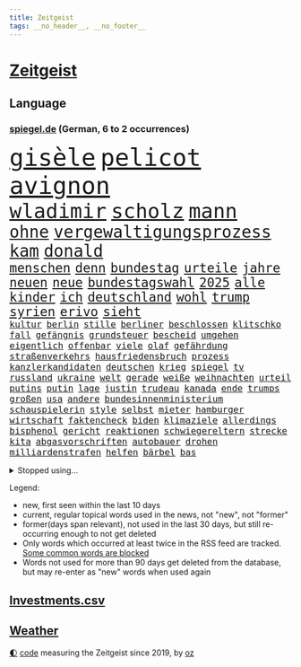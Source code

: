 ```yaml
---
title: Zeitgeist
tags: __no_header__, __no_footer__
---
```


# [Zeitgeist](https://oliz.io/zeitgeist/)

## Language

<h3><a href="https://www.spiegel.de" target="_blank">spiegel.de</a> (German, 6 to 2 occurrences)</h3>
<p style="font-family:monospace">
<span style="font-size:32pt"><a href="news_links.html#gisèle" class="current">gisèle</a></span>
<span style="font-size:32pt"><a href="news_links.html#pelicot" class="current">pelicot</a></span>
<span style="font-size:32pt"><a href="news_links.html#avignon" class="current">avignon</a></span>
<br>
<span style="font-size:27pt"><a href="news_links.html#wladimir" class="current">wladimir</a></span>
<span style="font-size:27pt"><a href="news_links.html#scholz" class="current">scholz</a></span>
<span style="font-size:27pt"><a href="news_links.html#mann" class="current">mann</a></span>
<br>
<span style="font-size:22pt"><a href="news_links.html#ohne" class="current">ohne</a></span>
<span style="font-size:22pt"><a href="news_links.html#vergewaltigungsprozess" class="current">vergewaltigungsprozess</a></span>
<span style="font-size:22pt"><a href="news_links.html#kam" class="current">kam</a></span>
<span style="font-size:22pt"><a href="news_links.html#donald" class="current">donald</a></span>
<br>
<span style="font-size:17pt"><a href="news_links.html#menschen" class="current">menschen</a></span>
<span style="font-size:17pt"><a href="news_links.html#denn" class="current">denn</a></span>
<span style="font-size:17pt"><a href="news_links.html#bundestag" class="current">bundestag</a></span>
<span style="font-size:17pt"><a href="news_links.html#urteile" class="current">urteile</a></span>
<span style="font-size:17pt"><a href="news_links.html#jahre" class="current">jahre</a></span>
<span style="font-size:17pt"><a href="news_links.html#neuen" class="current">neuen</a></span>
<span style="font-size:17pt"><a href="news_links.html#neue" class="current">neue</a></span>
<span style="font-size:17pt"><a href="news_links.html#bundestagswahl" class="current">bundestagswahl</a></span>
<span style="font-size:17pt"><a href="news_links.html#2025" class="current">2025</a></span>
<span style="font-size:17pt"><a href="news_links.html#alle" class="current">alle</a></span>
<span style="font-size:17pt"><a href="news_links.html#kinder" class="current">kinder</a></span>
<span style="font-size:17pt"><a href="news_links.html#ich" class="current">ich</a></span>
<span style="font-size:17pt"><a href="news_links.html#deutschland" class="current">deutschland</a></span>
<span style="font-size:17pt"><a href="news_links.html#wohl" class="current">wohl</a></span>
<span style="font-size:17pt"><a href="news_links.html#trump" class="current">trump</a></span>
<span style="font-size:17pt"><a href="news_links.html#syrien" class="current">syrien</a></span>
<span style="font-size:17pt"><a href="news_links.html#erivo" class="new">erivo</a></span>
<span style="font-size:17pt"><a href="news_links.html#sieht" class="current">sieht</a></span>
<br>
<span style="font-size:12pt"><a href="news_links.html#kultur" class="current">kultur</a></span>
<span style="font-size:12pt"><a href="news_links.html#berlin" class="current">berlin</a></span>
<span style="font-size:12pt"><a href="news_links.html#stille" class="current">stille</a></span>
<span style="font-size:12pt"><a href="news_links.html#berliner" class="current">berliner</a></span>
<span style="font-size:12pt"><a href="news_links.html#beschlossen" class="current">beschlossen</a></span>
<span style="font-size:12pt"><a href="news_links.html#klitschko" class="new">klitschko</a></span>
<span style="font-size:12pt"><a href="news_links.html#fall" class="current">fall</a></span>
<span style="font-size:12pt"><a href="news_links.html#gefängnis" class="current">gefängnis</a></span>
<span style="font-size:12pt"><a href="news_links.html#grundsteuer" class="current">grundsteuer</a></span>
<span style="font-size:12pt"><a href="news_links.html#bescheid" class="current">bescheid</a></span>
<span style="font-size:12pt"><a href="news_links.html#umgehen" class="current">umgehen</a></span>
<span style="font-size:12pt"><a href="news_links.html#eigentlich" class="current">eigentlich</a></span>
<span style="font-size:12pt"><a href="news_links.html#offenbar" class="current">offenbar</a></span>
<span style="font-size:12pt"><a href="news_links.html#viele" class="current">viele</a></span>
<span style="font-size:12pt"><a href="news_links.html#olaf" class="current">olaf</a></span>
<span style="font-size:12pt"><a href="news_links.html#gefährdung" class="current">gefährdung</a></span>
<span style="font-size:12pt"><a href="news_links.html#straßenverkehrs" class="new">straßenverkehrs</a></span>
<span style="font-size:12pt"><a href="news_links.html#hausfriedensbruch" class="new">hausfriedensbruch</a></span>
<span style="font-size:12pt"><a href="news_links.html#prozess" class="current">prozess</a></span>
<span style="font-size:12pt"><a href="news_links.html#kanzlerkandidaten" class="current">kanzlerkandidaten</a></span>
<span style="font-size:12pt"><a href="news_links.html#deutschen" class="current">deutschen</a></span>
<span style="font-size:12pt"><a href="news_links.html#krieg" class="current">krieg</a></span>
<span style="font-size:12pt"><a href="news_links.html#spiegel" class="current">spiegel</a></span>
<span style="font-size:12pt"><a href="news_links.html#tv" class="current">tv</a></span>
<span style="font-size:12pt"><a href="news_links.html#russland" class="current">russland</a></span>
<span style="font-size:12pt"><a href="news_links.html#ukraine" class="current">ukraine</a></span>
<span style="font-size:12pt"><a href="news_links.html#welt" class="current">welt</a></span>
<span style="font-size:12pt"><a href="news_links.html#gerade" class="current">gerade</a></span>
<span style="font-size:12pt"><a href="news_links.html#weiße" class="current">weiße</a></span>
<span style="font-size:12pt"><a href="news_links.html#weihnachten" class="current">weihnachten</a></span>
<span style="font-size:12pt"><a href="news_links.html#urteil" class="current">urteil</a></span>
<span style="font-size:12pt"><a href="news_links.html#putins" class="current">putins</a></span>
<span style="font-size:12pt"><a href="news_links.html#putin" class="current">putin</a></span>
<span style="font-size:12pt"><a href="news_links.html#lage" class="current">lage</a></span>
<span style="font-size:12pt"><a href="news_links.html#justin" class="current">justin</a></span>
<span style="font-size:12pt"><a href="news_links.html#trudeau" class="current">trudeau</a></span>
<span style="font-size:12pt"><a href="news_links.html#kanada" class="current">kanada</a></span>
<span style="font-size:12pt"><a href="news_links.html#ende" class="current">ende</a></span>
<span style="font-size:12pt"><a href="news_links.html#trumps" class="current">trumps</a></span>
<span style="font-size:12pt"><a href="news_links.html#großen" class="current">großen</a></span>
<span style="font-size:12pt"><a href="news_links.html#usa" class="current">usa</a></span>
<span style="font-size:12pt"><a href="news_links.html#andere" class="current">andere</a></span>
<span style="font-size:12pt"><a href="news_links.html#bundesinnenministerium" class="new">bundesinnenministerium</a></span>
<span style="font-size:12pt"><a href="news_links.html#schauspielerin" class="current">schauspielerin</a></span>
<span style="font-size:12pt"><a href="news_links.html#style" class="new">style</a></span>
<span style="font-size:12pt"><a href="news_links.html#selbst" class="current">selbst</a></span>
<span style="font-size:12pt"><a href="news_links.html#mieter" class="new">mieter</a></span>
<span style="font-size:12pt"><a href="news_links.html#hamburger" class="current">hamburger</a></span>
<span style="font-size:12pt"><a href="news_links.html#wirtschaft" class="current">wirtschaft</a></span>
<span style="font-size:12pt"><a href="news_links.html#faktencheck" class="current">faktencheck</a></span>
<span style="font-size:12pt"><a href="news_links.html#biden" class="current">biden</a></span>
<span style="font-size:12pt"><a href="news_links.html#klimaziele" class="current">klimaziele</a></span>
<span style="font-size:12pt"><a href="news_links.html#allerdings" class="current">allerdings</a></span>
<span style="font-size:12pt"><a href="news_links.html#bisphenol" class="new">bisphenol</a></span>
<span style="font-size:12pt"><a href="news_links.html#gericht" class="current">gericht</a></span>
<span style="font-size:12pt"><a href="news_links.html#reaktionen" class="current">reaktionen</a></span>
<span style="font-size:12pt"><a href="news_links.html#schwiegereltern" class="new">schwiegereltern</a></span>
<span style="font-size:12pt"><a href="news_links.html#strecke" class="current">strecke</a></span>
<span style="font-size:12pt"><a href="news_links.html#kita" class="current">kita</a></span>
<span style="font-size:12pt"><a href="news_links.html#abgasvorschriften" class="new">abgasvorschriften</a></span>
<span style="font-size:12pt"><a href="news_links.html#autobauer" class="current">autobauer</a></span>
<span style="font-size:12pt"><a href="news_links.html#drohen" class="current">drohen</a></span>
<span style="font-size:12pt"><a href="news_links.html#milliardenstrafen" class="new">milliardenstrafen</a></span>
<span style="font-size:12pt"><a href="news_links.html#helfen" class="current">helfen</a></span>
<span style="font-size:12pt"><a href="news_links.html#bärbel" class="current">bärbel</a></span>
<span style="font-size:12pt"><a href="news_links.html#bas" class="current">bas</a></span>
</p>
<details>
<summary>Stopped using...</summary>
<p class="former" style="font-size:12pt">
vergeblich(1520) holt(1519) schatten(1519) turnier(1519) verstorbenen(1519) phase(1518) ausschreitungen(1517) berühmt(1517) erlaubt(1517) hinterlassen(1517) kurzem(1516) nachfolge(1516) pflege(1516) provinz(1516) schwarzen(1516) katastrophe(1515) kauft(1515) meldete(1515) solle(1515) trauer(1515) digitalisierung(1514) humanitäre(1514) kamera(1514) liverpool(1514) ruhe(1514) sonne(1514) thailand(1514) brüssel(1513) bsc(1513) hertha(1513) klaren(1513) konzerne(1513) niederländische(1513) unabhängige(1513) versuch(1513) flughafen(1512) folgte(1512) identifiziert(1512) keller(1512) nazis(1512) regen(1512) reichte(1512) trainieren(1512) amsterdam(1511) erteilt(1511) falsche(1511) favoriten(1511) gestoßen(1511) hieß(1511) ifoinstitut(1511) lust(1511) texas(1511) ungarns(1511) österreichs(1511) alpen(1510) atmosphäre(1510) beschwerden(1510) geholt(1510) illegal(1510) schaltet(1510) zverev(1510) 31(1509) deutlichen(1509) spanischen(1509) verbieten(1509) verhalten(1509) englischen(1508) forderte(1508) gehalten(1508) großbritanniens(1508) hintergründe(1507) wales(1507) überlebte(1507) inszeniert(1506) interesse(1506) rassistische(1506) tokio(1506) abgehört(1505) botschaften(1505) entsetzen(1505) schauen(1505) starten(1505) ausgeschlossen(1504) infektion(1504) trainiert(1502) 23(1501) hotels(1501) kontakte(1501) erkenntnisse(1500) erneuten(1499) hielten(1499) stieg(1499) frankwalter(1498) gefragt(1498) schottland(1498) überraschung(1498) besuchen(1497) eigener(1497) mehrfach(1497) deals(1496) e(1496) kevin(1496) einschätzung(1495) katholischen(1495) analysiert(1494) begriff(1494) herz(1494) küstenwache(1493) schießen(1493) ökonomen(1491) mecklenburgvorpommern(1490) katholische(1489) kräfte(1487) entschuldigung(1485) automatisch(1482) fehlende(1477) dauert(1473) entspannt(1465) missbrauchs(1461) gebieten(1456) aktionen(1453) zusätzliche(1451) einfache(1439) gewinne(1412) belästigung(1381) carlos(1371) strecken(1349) verlag(1320) fußballnationalmannschaft(1309) tennisstar(1287) fachkräftemangel(1266) weibliche(1218) umkämpften(1201) tiger(1171) demo(1156) älteste(1154) regierungschefin(1139) volksverhetzung(1138) hendrik(1136) unserem(1108) innenministerin(1093) schloss(1092) sank(1087) verabschieden(1083) bat(1066) ben(1060) verkündete(1058) einheit(1036) umfragen(1028) mut(1023) positiven(1023) flughäfen(1021) samt(1006) links(979) nationalelf(975) erlauben(971) ausstieg(960) hammer(946) schlamm(941) harter(936) israelis(925) sinne(921) kandidat(916) newsletter(893) finde(890) erlegen(874) usrepublikaner(870) antony(858) bürgergeld(843) peru(838) pleiten(838) kontroverse(809) branchen(805) tel(803) angreifen(799) nationaltrainer(799) dokumentieren(796) aviv(792) lionel(791) parolen(783) auszeichnung(781) forschung(770) indonesien(769) künstlicher(767) billigt(761) uskonzern(761) verehrt(757) tabu(748) überlebende(736) jüdische(735) technische(733) gast(731) asylbewerber(722) flogen(722) mächtige(720) day(700) venedig(700) ansicht(696) zufällig(695) demonstriert(693) flaschen(680) alcaraz(679) startups(677) bürokratie(669) 5000(666) unruhe(659) 51(649) attackieren(649) stil(645) aufträge(639) kreuz(631) dringen(626) erfolgen(621) miami(615) bundesligist(614) asylpolitik(611) wrack(610) betrunkener(609) kader(603) zeuge(602) durchgesetzt(595) zurückgetreten(594) victor(591) getrieben(584) lina(584) ost(582) jagen(581) erstem(577) versteckt(576) evakuierung(574) katrin(574) ereignis(564) schönsten(563) pilot(561) vorgenommen(561) schockiert(557) 9(554) bundeshaushalt(554) blamiert(550) objekte(550) sandra(544) älterer(540) renommierten(537) stock(537) zwischenfall(529) schweigt(524) greta(521) ärmelkanal(513) victoria(511) surfen(499) nächster(490) wegovy(488) lady(483) parlamentswahl(477) airport(473) militärhilfe(473) körperliche(469) dauerte(468) samstagabend(468) wahrzeichen(468) rechtsextremisten(463) jon(459) dirk(457) arena(456) campus(455) kneipen(455) wohnviertel(455) fußballfans(442) reformiert(441) nagel(439) spdgeneralsekretär(439) fehlte(437) zurückhaltend(433) duo(430) königshaus(428) verschickt(425) expertin(422) tennisspieler(418) flüchtig(417) taucht(411) ungerecht(411) erfindung(410) wiedervereinigung(404) kundgebung(402) bestätigte(401) einfachen(398) demonstration(397) massaker(397) hamasgeiseln(395) nouripour(395) parlamentarier(394) schlaf(389) rafah(388) versammelt(386) bettina(384) claus(382) hamasmassaker(381) sprecherin(381) torjäger(378) staatsanwälte(377) student(371) geheimnisse(369) usdemokraten(356) unruhen(354) erschoss(351) anhebung(347) aufgebaut(346) dorthin(343) starkwatzinger(343) haut(342) playoffs(341) usdollar(340) grundgesetz(338) verstößt(337) geschützt(331) hochwasser(328) passte(325) audi(324) präsentierte(323) 180(322) can(319) katz(315) japaner(312) meere(310) senator(308) western(306) konkurrentin(301) sophie(301) go(300) kontroversen(299) lutz(299) hauptdarstellerin(296) nationalsozialismus(295) 64(294) abgewiesen(294) fressen(294) wgzimmerpreise(293) solches(289) ampelstreit(288) pferd(288) apotheker(287) oberpfalz(280) bundesstraße(279) verlorene(279) verschwindet(279) virus(278) bear(277) regionalzug(274) 17jähriger(273) ewigkeit(271) rollstuhl(271) f(266) internen(262) kigenerierte(262) major(262) vorab(262) rhetorik(259) halbzeit(258) ruth(257) filmset(256) techmilliardär(256) jamal(252) musiala(252) tragödie(251) vielfach(250) rechtsradikale(249) koch(248) titanic(248) zusätzlichen(248) widmet(247) award(246) balkon(246) geschoben(246) einbruch(245) bedrohen(240) netzwerke(239) sammlung(239) fahrrad(238) graz(236) köpfe(235) wohngebiet(235) bräuchte(231) chronik(231) set(231) mathieu(229) aufräumarbeiten(228) sparkurs(228) abgeschoben(226) etappe(226) lachgas(226) rechnung(226) straßenbahn(226) hunderttausenden(224) bejubelt(218) beleidigung(218) schlägen(218) verlobung(218) grenzkontrollen(217) laufender(216) aufgebrochen(214) aufhebung(213) ungewollt(213) worüber(211) flair(210) johnson(210) usgericht(210) champagner(208) parkplatz(206) verleumdung(205) amtsträger(204) impfstoffe(204) hals(203) vodafone(203) komiker(202) magischen(202) aufkommen(201) ausbreitung(201) 28jährige(200) enorme(199) heimspiel(199) stärkere(199) propalästinensischer(198) spanier(198) verdachtsfall(198) polarisiert(197) begeisterung(196) verlegen(196) alarmstufe(195) hagel(195) umzug(195) unterhalten(194) verschärfung(194) azubis(193) russlandukrainenews(193) wüst(192) gewaltigen(191) haie(191) ignorieren(191) genauen(190) regensburg(190) aufsteigen(189) gefährliches(189) korrekt(189) moderatorin(189) sprengen(189) chris(188) match(188) wandern(188) psychischer(187) krimi(185) basketballliga(183) usbehörden(182) ausgebrannt(181) schwule(180) spreche(180) usrapper(180) würdigt(180) albanien(179) jeremy(178) satire(178) tierischer(178) hinein(177) 650(176) double(176) sicherheitsberater(176) 25jährige(172) hut(172) irgendwann(172) kryptowährungen(172) sätzen(172) white(172) 2002(171) /(170) lohn(170) surfer(169) verpflichtend(169) ohr(168) youtuber(168) co₂ausstoß(167) aufgetreten(166) erlangte(166) fluch(166) einfachere(165) schutt(165) ursprünglich(165) blaue(164) einreiseverbot(164) kurioser(164) redaktion(164) spdfraktion(163) aggressiven(162) indische(162) vermummte(162) vertrauliche(162) gleichen(161) hubert(161) jusochef(161) mac(161) magabewegung(161) türmer(161) beträgt(159) lindenberg(159) waldbrand(159) wärmewende(158) nazideutschland(157) schult(157) übertragung(157) reichste(156) spuckt(156) surrealen(156) fabian(155) jemandem(155) mick(155) heiratet(154) maskottchen(154) raue(154) englischer(153) immobilienkrise(153) 27jähriger(152) wählten(152) fitnessstudio(151) königliche(151) müdigkeit(150) mcdonald's(149) usmilitär(149) usautobauer(147) widersprechen(147) glaube(146) aufzuhalten(145) gazastadt(145) jong(145) un(145) vorherigen(145) dieselbe(144) indiens(144) riecht(144) strenge(144) selbstzweifel(143) stünden(143) untergrund(143) schalteten(142) kinderbuch(141) auszugeben(140) küren(140) recap(140) rudert(140) rützels(140) 38jährige(139) neudelhi(139) turnen(139) schilderte(137) bundespolitik(136) ausgetreten(135) bemühungen(135) geschah(135) gregg(135) inlandsgeheimdienst(135) pretty(135) präsidentschaft(135) erkrankungen(134) harmonie(134) gallagher(133) noel(133) reisenden(133) spdabgeordneter(133) abnehmspritzen(132) trauma(132) america(131) fritz(131) inside(131) kriselnde(131) mafia(131) gesundheitliche(130) äußersten(130) bundesnetzagentur(129) lass(129) tony(129) wohnraum(129) archäologin(128) aufschlag(128) einjähriger(128) ausgeschieden(127) covorsitzenden(127) kannte(127) 36jährige(125) drohenden(125) grandslamtitel(125) schlusslicht(125) brannten(124) erklärungsnot(124) komponisten(124) thailändischen(124) bergsteiger(123) haar(123) melania(123) merz'(123) görlitz(121) lächerlich(121) ordnen(121) philadelphia(121) personalie(120) erschießt(119) gefängnisse(119) öffentlicher(119) wischen(118) junior(117) kontrahenten(117) symbole(117) besuche(116) 81(115) monatelangen(115) entschuldigte(114) 29jährige(113) lautet(113) vorstände(113) waffenbesitz(113) erfand(112) karriereberaterin(112) slogan(112) bolivien(111) forscherteam(111) halfen(111) keime(111) kreuzfahrt(111) nachwuchshoffnung(111) renommiertesten(111) vorgegangen(111) bundesjustizminister(110) kurzen(110) widerspruch(110) gestaltet(109) traten(109) francesca(108) führungsriege(108) gelber(108) besorgte(107) modekette(107) notlanden(107) j(106) konkreter(106) renate(106) wahlbetrug(106) konjunkturflaute(105) leistet(105) lukaschenko(105) reformieren(104) vorschlägen(104) abtreibung(103) bedrohlich(103) eingeschlossen(103) uboot(103) 82(102) fremd(102) konzerts(102) eindeutige(101) erleichtern(101) hessische(101) härtesten(101) sahin(101) düfte(100) hergestellt(100) imane(100) khelif(100) ozempic(100) tagesordnung(100) viermal(100) anziehen(99) dichtmachen(99) geschlecht(99) investments(99) komitees(99) formiert(98) fotograf(98) waffenhilfe(98) windsor(98) heldinnen(97) norddeutschen(97) poesie(97) stichelt(97) strömung(97) wiederentdeckt(97) busunfall(96) drohten(96) prallen(96) vorlesen(96) kilometerweit(95) organisierte(95) randale(95) finanzexperten(94) geruchssinn(94) streichung(94) harren(93) mutig(93) schaulustige(93) chicago(92) illusion(92) kaserne(92) kloster(92) organisationen(92) aufarbeiten(91) ausgezeichnete(91) bemerkbar(91) drohmails(91) frauenrechte(91) messerverbot(91) nick(91) südseeinseln(91) ubahn(91) bentancur(90) dauerstreit(90) rodrigo(90) stritt(90) briefe(89) delegierten(89) jakarta(89) niedergegangen(89) paketen(89) rührt(89) sinner(89) ampeln(88) professionell(88) tasse(88) traditionsklub(88) arne(87) halbwegs(87) hauptsache(87) hochzeitsgesellschaft(87) tempel(87) berry(86) beruht(86) cem(86) doha(86) erfahre(86) importen(86) lehrkraft(86) mine(86) spielende(86) wechselten(86) wohngebiete(86) özdemir(86) alarmierende(85) greifswald(85) katastrophen(85) legendenumrankten(85) ukraines(85) 55(84) aken(84) behaupteten(84) familienvater(84) jakob(84) neigen(84) wahlkampagne(84) zurückgeworfen(84) öffnung(84) lobende(83) neuling(83) 11000(82) ausprobieren(82) california(82) oasis(82) spazierte(82) with(82) populärer(81) baggerfahrer(80) flüchtete(80) mahnung(80) pressesprecher(80) scheidende(80) segelt(80) heidi(79) lehramt(79) shake(79) ausweitung(78) luis(78) sicherheitspaket(78) umbauen(78) videospiele(78) vorgemacht(78) xchef(78) zuständig(78) call(77) sogenanntem(77) tusk(77) unschädlich(77) gedicht(76) guardian(76) omar(76) strafstöße(76) werkzeug(76) your(76) 95(75) bundesbankpräsident(75) gutem(75) jüterbog(75) leipziger(75) pkk(75) sicheren(75) stücke(75) tatorts(75) asylrecht(74) austria(74) erreichte(74) erstellt(74) hochburg(74) kambodscha(74) keeperin(74) mauerfall(74) nevada(74) rebecca(74) regulierung(74) torhüterin(74) usbundesstaaten(74) verrohung(74) gastgeberland(73) hvaldimir(73) schlüssel(73) spionagewal(73) vorstellbar(73) überfalls(73) ableiten(72) comebacktour(72) instrumentalisierung(72) maurer(72) steif(72) wesentlich(72) auslandsreise(71) dfbkapitän(71) golflegende(71) udo(71) anwendungen(70) geringe(70) radikalisierte(70) uskriegsschiffs(70) uss(70) vorangehen(70) bereisen(69) schuf(69) ausgehen(68) befragten(68) bemerkung(68) braunschweig(68) flexibilität(68) hill(68) miller(68) populären(68) schwärmen(68) sotschi(68) wahlleiter(68) dancing(67) how(67) medienvertreter(67) osteuropa(67) paraguay(67) schönheitsideale(67) sirenen(67) son(67) altersgruppe(66) begehen(66) fregatte(66) grenzübergang(66) kreuzes(66) kulturen(66) ohio(66) bauarbeiter(65) beschlagnahmen(65) beschossen(65) galerie(65) tricksereien(65) waffeneinsatz(65) austragen(64) entschärft(64) são(64) direktor(63) führungsrolle(63) leistungsfähigere(63) linkin(63) bundespräsidenten(62) grammy(62) hof(62) macheten(62) onlineplattformen(62) rollstuhlfahrer(62) speziell(62) starkwatzingers(62) uschiphersteller(62) vögel(62) absolute(61) ausgebrannte(61) autokratien(61) ernannten(61) heimarbeit(61) allenfalls(60) morgens(60) nationalparks(60) regnet(60) reichs(60) spielabbruch(60) verlobte(60) verschwörungstheoretiker(60) anwalts(59) beisein(59) flutopfer(59) keinesfalls(59) klavier(59) schreckensszenario(59) durchzuführen(58) ibrahim(58) ilkosascha(58) kowalczuk(58) osnabrücker(58) anzulocken(57) first(57) neumarkt(57) nrwministerpräsident(57) nützen(57) usgeschichte(57) vermasselt(57) 43jährige(56) abos(56) achtmalige(56) angefangen(56) inter(56) jahn(56) lesetipps(56) loslassen(56) regierungsbündnis(56) schwerste(56) ungewöhnlicher(56) weiterem(56) 58jährige(55) ahnt(55) linksextremistischen(55) unberechenbar(55) besiedelten(54) dance(54) schlüsse(54) alternativvorschlag(53) economy(53) inszeniertes(53) 1999(52) dallas(52) fiktive(52) grünenchefs(52) husten(52) leaks(52) psychogramm(52) verirrt(52) beschwört(51) dreierpack(51) erzbischof(51) frauenhaus(51) gewahrt(51) ruinen(51) zerstörer(51) essens(50) harmlos(50) jemenitischen(50) negativen(50) oppositionsführer(50) pinkelt(50) sozialdemokratie(50) tiktokvideo(50) verrückt(50) ansichten(49) handballbund(49) heizen(49) ilk(49) latinos(49) psychoterrorvorwürfe(49) weltuntergang(49) zermürbt(49) çağla(49) arizona(48) lungenentzündung(48) paula(48) rängen(48) sandkasten(48) verarbeitet(48) evangelische(47) interviewt(47) karoline(47) kriegsschiff(47) nflstar(47) tsg(47) verborgenen(47) ewige(46) parks(46) selbstmord(46) werkschließungen(46) hüfte(45) ishiba(45) shigeru(45) spiegelauslandschef(45) verbündeter(45) aggressiver(44) ausgekundschaftet(44) bosnienherzegowina(44) brady(44) bundesparteitag(44) klimaaktivistinnen(44) revolutionäre(44) saporischschja(44) schwachkopf(44) schweizerin(44) chip(43) einstellung(43) furrer(43) muriel(43) regierungserklärung(43) aufhörte(42) maler(42) pflegeversicherung(42) pink(42) supermodel(42) aires(41) buenos(41) bundeskanzleramt(41) erkennbar(41) fünfprozenthürde(41) navy(41) scheidender(41) unbewohnbar(41) uszerstörer(41) badezimmer(40) dienstreisen(40) dreck(40) junges(40) kotropfen(40) kritischem(40) medikaments(40) mo(40) sweeney(40) verlieben(40) zugfahrt(40) canterbury(39) sprüchen(39) teslagegner(39) weißes(39) 42jährige(38) autoritär(38) vergessene(38) wahlkampfgetöse(38) bindung(37) buxtehude(37) entgegenkommen(37) gazakonflikt(37) ingenieure(37) legislatur(37) nationalteam(37) schiedsgericht(37) befreiungsschlag(36) gary(36) graben(36) non(36) schifffahrt(36) schriftstellerinnen(35) staatsfernsehen(35) thunberg(35) videospielen(35) wright(35) andrés(34) fraktionen(34) knapper(34) modekonzerns(34) oberstem(34) weltordnung(34) abschrecken(33) akte(33) andré(33) costner(33) deutschlandreise(33) oscarpreisträgern(33) pöbeleien(33) tuchel(33) wachsenden(33) wc(33) aok(32) aufgeklärt(32) ausgehoben(32) buchtipps(32) defekt(32) emirat(32) erkranken(32) grundlagen(32) grünenparteitag(32) jake(32) knüpft(32) netanyahuregierung(32) orchester(32) praxen(32) sonntagmorgen(32) sorgenkinder(32) food(31) morales(31) taschengeld(31) wachsender(31) wettbewerbsdruck(31) zurückzudrängen(31) anklicken(30) interessantesten(30) machtlos(30) mitgeteilt(30) ora(30) schulsystem(30) sklaverei(30) vollstrecker(30) anheben(29) bundestagsabgeordneten(29) leser(29) leserinnen(29) liedermacher(29) luftabwehr(29) meditieren(29) qual(29) spiderman(29) armin(28) aussetzung(28) gegenseite(28) intranet(28) laschet(28) legendär(28) misstrauisch(28) shell(28) unterschiedlichen(28) überzieht(28) eingeweiht(27) kompetenz(27) lohnerhöhung(27) delfine(26) eiferern(26) militärstützpunkt(26) nebenwirkungen(26) rwe(26) ukrainern(26) verleihen(26) angriffskriegs(25) down(25) fluchtnovelle(25) gefallenen(25) spagat(25) bewältigen(24) braun(24) dreesen(24) hauptgrund(24) janchristian(24) onlineportal(24) personalien(24) zügige(24) cent(23) einschüchterung(23) gruppenantrag(23) kompromisse(23) kupjansk(23) romeo(23) süddeutsche(23) umzugehen(23) zugesprochen(23) zünden(23) 45000(22) dammbruch(22) desinteresse(22) erfolgsrezept(22) ey(22) grafschaft(22) konzernen(22) zugestellte(22) gladiator(21) lufthansamaschine(21) medikamentenengpässe(21) milliardenhöhe(21) ridley(21) selbstbewusst(21) vierteljahrhundert(21) ablehnen(20) garden(20) gipfeltreffen(20) maischberger(20) populistin(20) schräge(20) square(20) aiwanger(19) asylantrag(19) burgern(19) giuliani(19) rudy(19) schärfste(19) sendungen(19) zollfahnder(19) ölminister(19) duty(18) leugnet(18) martialische(18) neuerliche(18) städtetag(18) zurückgestellt(18) abgestimmt(17) angebliches(17) augsburggablingen(17) baalbek(17) barfuß(17) cox(17) gegenseitiger(17) lissabon(17) missbrauchen(17) postkarten(17) amazonas(16) bauten(16) clever(16) kippe(16) kurdischen(16) soccer(16) trumpberater(16) verstoß(16) chalamet(15) einzigartig(15) kees(15) lieferwagen(15) timothée(15) trumpwähler(15) türmen(15) weltkriege(15) wonderen(15) ampelbruch(14) benner(14) elektronische(14) fähigkeit(14) reiches(14) shakespeare(14) tathergang(14) witzen(14) bedient(13) eingespannt(13) evo(13) solange(13) jahrhundertunwetter(12) lambsdorff(12) luxusuhren(12) nutzung(12) platzen(12) soli(12) unoklimakonferenz(12) verabreicht(12) elektroantrieb(11) fußballklub(11) gewählter(11) profil(11) smog(11) university(11) unwetterkatastrophe(11)
</p>
</details>
<p>Legend:
<ul>
<li><span class="new">new</span>, first seen within the last 10 days</li>
<li><span class="current">current</span>, regular topical words used in the news, not "new", not "former"</li>
<li><span class="former">former(days span relevant)</span>, not used in the last 30 days, but still re-occurring enough to not get deleted</li>
<li>Only words which occurred at least twice in the RSS feed are tracked. <a href="language/filters.py">Some common words are blocked</a></li>
<li>Words not used for more than 90 days get deleted from the database, but may re-enter as "new" words when used again</li>
</ul>
</p>

## [Investments](investments.html)[.csv](investments.csv)

## [Weather](weather.html)

<footer>
<a href="javascript:toggleTheme()" class="nav">🌓</a>
<a href="https://github.com/ooz/zeitgeist">code</a> measuring the Zeitgeist since 2019, by <a href="https://oliz.io">oz</a>
</footer>
